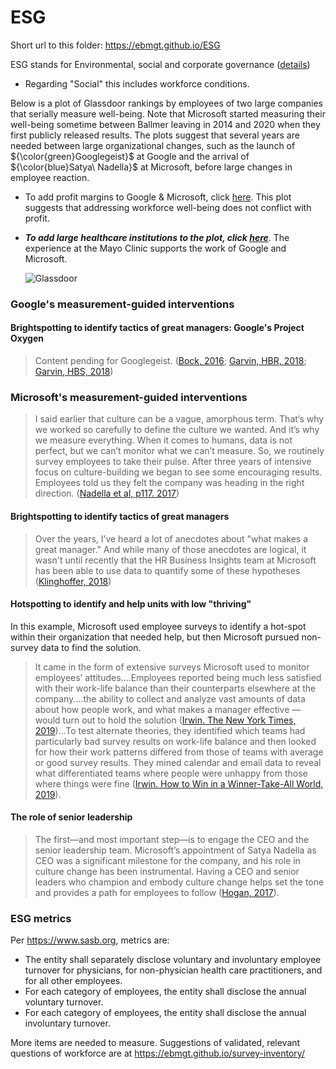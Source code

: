 # ESG

Short url to this folder: https://ebmgt.github.io/ESG

ESG stands for Environmental, social and corporate governance ([details](https://www.wikidoc.org/index.php/Industrial_and_organizational_psychology#Environmental,_social_and_corporate_governance_(ESG)]))

* Regarding "Social" this includes workforce conditions.

Below is a plot of Glassdoor rankings by employees of two large companies that serially measure well-being. Note that Microsoft started measuring their well-being sometime between Ballmer leaving in 2014 and 2020 when they first publicly released results. The plots suggest that several years are needed between large organizational changes, such as the launch of ${\color{green}Googlegeist}$ at Google and the arrival of ${\color{blue}Satya\ Nadella}$ at Microsoft, before large changes in employee reaction.

* To add profit margins to Google & Microsoft, click [here](https://github.com/ebmgt/ESG/blob/main/files/Plot-Glassdoor-profit_margins-2024-03-09.png). This plot suggests that addressing workforce well-being does not conflict with profit. 
* ***To add large healthcare institutions to the plot, click [here](https://github.com/ebmgt/ESG/blob/main/files/HealthCare.md)***. The experience at the Mayo Clinic supports the work of Google and Microsoft.

  ![Glassdoor](../main/files/Plot-Glassdoor-2024-04-22.png)

### Google's measurement-guided interventions
#### Brightspotting to identify tactics of great managers: Google's Project Oxygen
> Content pending for Googlegeist. ([Bock, 2016](https://search.worldcat.org/search?q=1-4447-9238-5); [Garvin, HBR, 2018](https://hbr.org/2013/12/how-google-sold-its-engineers-on-management); [Garvin, HBS, 2018](https://www.hbs.edu/faculty/Pages/item.aspx?num=44657))

### Microsoft's measurement-guided interventions
> I said earlier that culture can be a vague, amorphous term. That’s why we worked so carefully to define the culture we wanted. And it’s why we measure everything. When it comes to humans, data is not perfect, but we can’t monitor what we can’t measure. So, we routinely survey employees to take their pulse. After three years of intensive focus on culture-building we began to see some encouraging results. Employees told us they felt the company was heading in the right direction. ([Nadella et al, p117. 2017](https://search.worldcat.org/search?q=9780062959720&offset=1))

#### Brightspotting to identify tactics of great managers
> Over the years, I’ve heard a lot of anecdotes about "what makes a great manager." And while many of those anecdotes are logical, it wasn't until recently that the HR Business Insights team at Microsoft has been able to use data to quantify some of these hypotheses ([Klinghoffer, 2018](https://www.linkedin.com/pulse/managers-like-box-chocolates-dawn-klinghoffer/))

#### Hotspotting to identify and help units with low "thriving"
In this example, Microsoft used employee surveys to identify a hot-spot within their organization that needed help, but then Microsoft pursued non-survey data to find the solution.
> It came in the form of extensive surveys Microsoft used to monitor employees’ attitudes....Employees reported being much less satisfied with their work-life balance than their counterparts elsewhere at the company....the ability to collect and analyze vast amounts of data about how people work, and what makes a manager effective — would turn out to hold the solution ([Irwin. The New York Times, 2019](https://www.nytimes.com/2019/06/15/upshot/how-to-win-neil-irwin.html))...To test alternate theories, they identified which teams had particularly bad survey results on work-life balance and then looked for how their work patterns differed from those of teams with average or good survey results. They mined calendar and email data to reveal what differentiated teams where people were unhappy from those where things were fine ([Irwin. How to Win in a Winner-Take-All World, 2019](https://search.worldcat.org/search?q=1250176271)).

#### The role of senior leadership
> The first—and most important step—is to engage the CEO and the senior leadership team. Microsoft’s appointment of Satya Nadella as CEO was a significant milestone for the company, and his role in culture change has been instrumental. Having a CEO and senior leaders who champion and embody culture change helps set the tone and provides a path for employees to follow ([Hogan, 2017](https://www.i4cp.com/interviews/kathleen-hogan-how-microsoft-is-transforming-its-culture)).

### ESG metrics
Per https://www.sasb.org, metrics are:
* The entity shall separately disclose voluntary and involuntary employee turnover for physicians, for non-physician health care practitioners, and for all other employees.
* For each category of employees, the entity shall disclose the annual voluntary turnover.
* For each category of employees, the entity shall disclose the annual involuntary turnover.

More items are needed to measure. Suggestions of validated, relevant questions of workforce are at https://ebmgt.github.io/survey-inventory/
